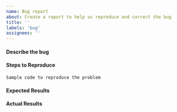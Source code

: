 ```yaml
---
name: Bug report
about: Create a report to help us reproduce and correct the bug
title: ''
labels: 'bug'
assignees: ''
---
```


<!--
Before submitting a bug, please make sure the issue hasn't been already
addressed by searching through the past issues.
-->

#### Describe the bug

<!--
A clear and concise description of what the bug is.
-->

#### Steps to Reproduce

<!--
Please add a minimal example to reproduce the error.
In short, we would like to be able to get the same
result as you so that we can easily fix the bug.

Feel free tto use screenshots to show what is happening.
-->

    Sample code to reproduce the problem

#### Expected Results

<!-- Example: The chart should display properly and scale with window size. Please describe the expected results.-->

#### Actual Results

<!-- Please paste or specifically describe the actual output. -->

<!-- Thanks for contributing! -->
